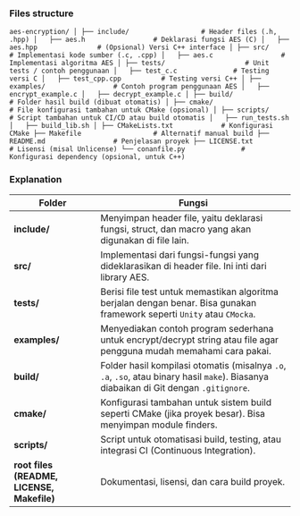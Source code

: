 ### Files structure
`
aes-encryption/
│
├── include/                  # Header files (.h, .hpp)
│   ├── aes.h                 # Deklarasi fungsi AES (C)
│   ├── aes.hpp               # (Opsional) Versi C++ interface
│
├── src/                      # Implementasi kode sumber (.c, .cpp)
│   ├── aes.c                 # Implementasi algoritma AES
│
├── tests/                    # Unit tests / contoh penggunaan
│   ├── test_c.c              # Testing versi C
│   ├── test_cpp.cpp          # Testing versi C++
│
├── examples/                 # Contoh program penggunaan AES
│   ├── encrypt_example.c
│   ├── decrypt_example.c
│
├── build/                    # Folder hasil build (dibuat otomatis)
│
├── cmake/                    # File konfigurasi tambahan untuk CMake (opsional)
│
├── scripts/                  # Script tambahan untuk CI/CD atau build otomatis
│   ├── run_tests.sh
│   ├── build_lib.sh
│
├── CMakeLists.txt            # Konfigurasi CMake
├── Makefile                  # Alternatif manual build
├── README.md                 # Penjelasan proyek
├── LICENSE.txt               # Lisensi (misal Unlicense)
└── conanfile.py              # Konfigurasi dependency (opsional, untuk C++)
`

### Explanation
| Folder                                     | Fungsi                                                                                                                                 |
| ------------------------------------------ | -------------------------------------------------------------------------------------------------------------------------------------- |
| **include/**                               | Menyimpan header file, yaitu deklarasi fungsi, struct, dan macro yang akan digunakan di file lain.                                     |
| **src/**                                   | Implementasi dari fungsi-fungsi yang dideklarasikan di header file. Ini inti dari library AES.                                         |
| **tests/**                                 | Berisi file test untuk memastikan algoritma berjalan dengan benar. Bisa gunakan framework seperti `Unity` atau `CMocka`.               |
| **examples/**                              | Menyediakan contoh program sederhana untuk encrypt/decrypt string atau file agar pengguna mudah memahami cara pakai.                   |
| **build/**                                 | Folder hasil kompilasi otomatis (misalnya `.o`, `.a`, `.so`, atau binary hasil `make`). Biasanya diabaikan di Git dengan `.gitignore`. |
| **cmake/**                                 | Konfigurasi tambahan untuk sistem build seperti CMake (jika proyek besar). Bisa menyimpan module finders.                              |
| **scripts/**                               | Script untuk otomatisasi build, testing, atau integrasi CI (Continuous Integration).                                                   |
| **root files (README, LICENSE, Makefile)** | Dokumentasi, lisensi, dan cara build proyek.                                                                                           |

